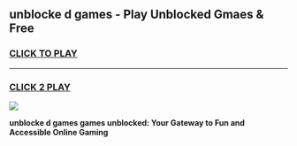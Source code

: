 
## unblocke d games - Play Unblocked Gmaes & Free
<h3>
<a href="https://premium.freeplayer.one?title=unblocke_d_games&ref=19F">CLICK TO PLAY</a></h3>
<hr>

<h3>
<a href="https://premium.freeplayer.one?title=unblocke_d_games&ref=19F">CLICK 2 PLAY</a>
  
</h3>

<a href="https://premium.freeplayer.one?title=unblocke_d_games&ref=19F/"><img src="https://clearcache.store/games.png"></a>


**unblocke d games games unblocked: Your Gateway to Fun and Accessible Online Gaming**
